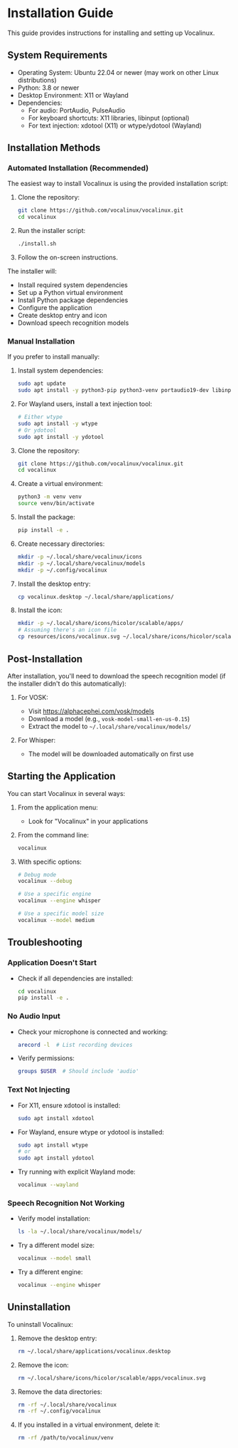 # Installation Guide

This guide provides instructions for installing and setting up Vocalinux.

## System Requirements

- Operating System: Ubuntu 22.04 or newer (may work on other Linux distributions)
- Python: 3.8 or newer
- Desktop Environment: X11 or Wayland
- Dependencies:
  - For audio: PortAudio, PulseAudio
  - For keyboard shortcuts: X11 libraries, libinput (optional)
  - For text injection: xdotool (X11) or wtype/ydotool (Wayland)

## Installation Methods

### Automated Installation (Recommended)

The easiest way to install Vocalinux is using the provided installation script:

1. Clone the repository:
   ```bash
   git clone https://github.com/vocalinux/vocalinux.git
   cd vocalinux
   ```

2. Run the installer script:
   ```bash
   ./install.sh
   ```

3. Follow the on-screen instructions.

The installer will:
- Install required system dependencies
- Set up a Python virtual environment
- Install Python package dependencies
- Configure the application
- Create desktop entry and icon
- Download speech recognition models

### Manual Installation

If you prefer to install manually:

1. Install system dependencies:
   ```bash
   sudo apt update
   sudo apt install -y python3-pip python3-venv portaudio19-dev libinput-dev libxtst-dev libx11-dev xdotool python3-gi gir1.2-appindicator3-0.1
   ```

2. For Wayland users, install a text injection tool:
   ```bash
   # Either wtype
   sudo apt install -y wtype
   # Or ydotool
   sudo apt install -y ydotool
   ```

3. Clone the repository:
   ```bash
   git clone https://github.com/vocalinux/vocalinux.git
   cd vocalinux
   ```

4. Create a virtual environment:
   ```bash
   python3 -m venv venv
   source venv/bin/activate
   ```

5. Install the package:
   ```bash
   pip install -e .
   ```

6. Create necessary directories:
   ```bash
   mkdir -p ~/.local/share/vocalinux/icons
   mkdir -p ~/.local/share/vocalinux/models
   mkdir -p ~/.config/vocalinux
   ```

7. Install the desktop entry:
   ```bash
   cp vocalinux.desktop ~/.local/share/applications/
   ```

8. Install the icon:
   ```bash
   mkdir -p ~/.local/share/icons/hicolor/scalable/apps/
   # Assuming there's an icon file
   cp resources/icons/vocalinux.svg ~/.local/share/icons/hicolor/scalable/apps/
   ```

## Post-Installation

After installation, you'll need to download the speech recognition model (if the installer didn't do this automatically):

1. For VOSK:
   - Visit https://alphacephei.com/vosk/models
   - Download a model (e.g., `vosk-model-small-en-us-0.15`)
   - Extract the model to `~/.local/share/vocalinux/models/`

2. For Whisper:
   - The model will be downloaded automatically on first use

## Starting the Application

You can start Vocalinux in several ways:

1. From the application menu:
   - Look for "Vocalinux" in your applications

2. From the command line:
   ```bash
   vocalinux
   ```

3. With specific options:
   ```bash
   # Debug mode
   vocalinux --debug
   
   # Use a specific engine
   vocalinux --engine whisper
   
   # Use a specific model size
   vocalinux --model medium
   ```

## Troubleshooting

### Application Doesn't Start

- Check if all dependencies are installed:
  ```bash
  cd vocalinux
  pip install -e .
  ```

### No Audio Input

- Check your microphone is connected and working:
  ```bash
  arecord -l  # List recording devices
  ```

- Verify permissions:
  ```bash
  groups $USER  # Should include 'audio'
  ```

### Text Not Injecting

- For X11, ensure xdotool is installed:
  ```bash
  sudo apt install xdotool
  ```

- For Wayland, ensure wtype or ydotool is installed:
  ```bash
  sudo apt install wtype
  # or
  sudo apt install ydotool
  ```

- Try running with explicit Wayland mode:
  ```bash
  vocalinux --wayland
  ```

### Speech Recognition Not Working

- Verify model installation:
  ```bash
  ls -la ~/.local/share/vocalinux/models/
  ```

- Try a different model size:
  ```bash
  vocalinux --model small
  ```

- Try a different engine:
  ```bash
  vocalinux --engine whisper
  ```

## Uninstallation

To uninstall Vocalinux:

1. Remove the desktop entry:
   ```bash
   rm ~/.local/share/applications/vocalinux.desktop
   ```

2. Remove the icon:
   ```bash
   rm ~/.local/share/icons/hicolor/scalable/apps/vocalinux.svg
   ```

3. Remove the data directories:
   ```bash
   rm -rf ~/.local/share/vocalinux
   rm -rf ~/.config/vocalinux
   ```

4. If you installed in a virtual environment, delete it:
   ```bash
   rm -rf /path/to/vocalinux/venv
   ```